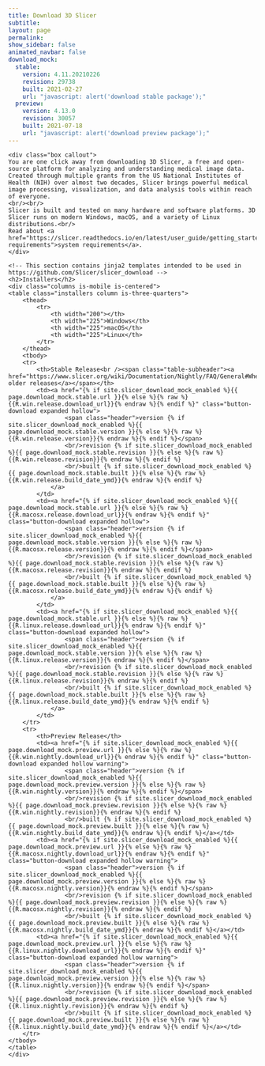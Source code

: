 ```yaml
---
title: Download 3D Slicer
subtitle:
layout: page
permalink:
show_sidebar: false
animated_navbar: false
download_mock:
  stable:
    version: 4.11.20210226
    revision: 29738
    built: 2021-02-27
    url: "javascript: alert('download stable package');"
  preview:
    version: 4.13.0
    revision: 30057
    built: 2021-07-18
    url: "javascript: alert('download preview package');"
---
```

<div class="download" markdown="0">


    <div class="box callout">
    You are one click away from downloading 3D Slicer, a free and open-source platform for analyzing and understanding medical image data.
    Created through multiple grants from the US National Institutes of Health (NIH) over almost two decades, Slicer brings powerful medical image processing, visualization, and data analysis tools within reach of everyone.
    <br/><br/>
    Slicer is built and tested on many hardware and software platforms. 3D Slicer runs on modern Windows, macOS, and a variety of Linux distributions.<br/>
    Read about <a href="https://slicer.readthedocs.io/en/latest/user_guide/getting_started.html#system-requirements">system requirements</a>.
    </div>

    <!-- This section contains jinja2 templates intended to be used in https://github.com/Slicer/slicer_download -->
    <h2>Installers</h2>
    <div class="columns is-mobile is-centered">
    <table class="installers column is-three-quarters">
        <thead>
            <tr>
                <th width="200"></th>
                <th width="225">Windows</th>
                <th width="225">macOS</th>
                <th width="225">Linux</th>
            </tr>
        </thead>
        <tbody>
        <tr>
            <th>Stable Release<br /><span class="table-subheader"><a href="https://www.slicer.org/wiki/Documentation/Nightly/FAQ/General#Where_can_I_download_Slicer.3F">access older releases</a></span></th>
            <td><a href="{% if site.slicer_download_mock_enabled %}{{ page.download_mock.stable.url }}{% else %}{% raw %}{{R.win.release.download_url}}{% endraw %}{% endif %}" class="button-download expanded hollow">
                    <span class="header">version {% if site.slicer_download_mock_enabled %}{{ page.download_mock.stable.version }}{% else %}{% raw %}{{R.win.release.version}}{% endraw %}{% endif %}</span>
                    <br/>revision {% if site.slicer_download_mock_enabled %}{{ page.download_mock.stable.revision }}{% else %}{% raw %}{{R.win.release.revision}}{% endraw %}{% endif %}
                    <br/>built {% if site.slicer_download_mock_enabled %}{{ page.download_mock.stable.built }}{% else %}{% raw %}{{R.win.release.build_date_ymd}}{% endraw %}{% endif %}
                </a>
            </td>
            <td><a href="{% if site.slicer_download_mock_enabled %}{{ page.download_mock.stable.url }}{% else %}{% raw %}{{R.macosx.release.download_url}}{% endraw %}{% endif %}" class="button-download expanded hollow">
                    <span class="header">version {% if site.slicer_download_mock_enabled %}{{ page.download_mock.stable.version }}{% else %}{% raw %}{{R.macosx.release.version}}{% endraw %}{% endif %}</span>
                    <br/>revision {% if site.slicer_download_mock_enabled %}{{ page.download_mock.stable.revision }}{% else %}{% raw %}{{R.macosx.release.revision}}{% endraw %}{% endif %}
                    <br/>built {% if site.slicer_download_mock_enabled %}{{ page.download_mock.stable.built }}{% else %}{% raw %}{{R.macosx.release.build_date_ymd}}{% endraw %}{% endif %}
                </a>
            </td>
            <td><a href="{% if site.slicer_download_mock_enabled %}{{ page.download_mock.stable.url }}{% else %}{% raw %}{{R.linux.release.download_url}}{% endraw %}{% endif %}" class="button-download expanded hollow">
                    <span class="header">version {% if site.slicer_download_mock_enabled %}{{ page.download_mock.stable.version }}{% else %}{% raw %}{{R.linux.release.version}}{% endraw %}{% endif %}</span>
                    <br/>revision {% if site.slicer_download_mock_enabled %}{{ page.download_mock.stable.revision }}{% else %}{% raw %}{{R.linux.release.revision}}{% endraw %}{% endif %}
                    <br/>built {% if site.slicer_download_mock_enabled %}{{ page.download_mock.stable.built }}{% else %}{% raw %}{{R.linux.release.build_date_ymd}}{% endraw %}{% endif %}
                </a>
            </td>
        </tr>
        <tr>
            <th>Preview Release</th>
            <td><a href="{% if site.slicer_download_mock_enabled %}{{ page.download_mock.preview.url }}{% else %}{% raw %}{{R.win.nightly.download_url}}{% endraw %}{% endif %}" class="button-download expanded hollow warning">
                    <span class="header">version {% if site.slicer_download_mock_enabled %}{{ page.download_mock.preview.version }}{% else %}{% raw %}{{R.win.nightly.version}}{% endraw %}{% endif %}</span>
                    <br/>revision {% if site.slicer_download_mock_enabled %}{{ page.download_mock.preview.revision }}{% else %}{% raw %}{{R.win.nightly.revision}}{% endraw %}{% endif %}
                    <br/>built {% if site.slicer_download_mock_enabled %}{{ page.download_mock.preview.built }}{% else %}{% raw %}{{R.win.nightly.build_date_ymd}}{% endraw %}{% endif %}</a></td>
            <td><a href="{% if site.slicer_download_mock_enabled %}{{ page.download_mock.preview.url }}{% else %}{% raw %}{{R.macosx.nightly.download_url}}{% endraw %}{% endif %}" class="button-download expanded hollow warning">
                    <span class="header">version {% if site.slicer_download_mock_enabled %}{{ page.download_mock.preview.version }}{% else %}{% raw %}{{R.macosx.nightly.version}}{% endraw %}{% endif %}</span>
                    <br/>revision {% if site.slicer_download_mock_enabled %}{{ page.download_mock.preview.revision }}{% else %}{% raw %}{{R.macosx.nightly.revision}}{% endraw %}{% endif %}
                    <br/>built {% if site.slicer_download_mock_enabled %}{{ page.download_mock.preview.built }}{% else %}{% raw %}{{R.macosx.nightly.build_date_ymd}}{% endraw %}{% endif %}</a></td>
            <td><a href="{% if site.slicer_download_mock_enabled %}{{ page.download_mock.preview.url }}{% else %}{% raw %}{{R.linux.nightly.download_url}}{% endraw %}{% endif %}" class="button-download expanded hollow warning">
                    <span class="header">version {% if site.slicer_download_mock_enabled %}{{ page.download_mock.preview.version }}{% else %}{% raw %}{{R.linux.nightly.version}}{% endraw %}{% endif %}</span>
                    <br/>revision {% if site.slicer_download_mock_enabled %}{{ page.download_mock.preview.revision }}{% else %}{% raw %}{{R.linux.nightly.revision}}{% endraw %}{% endif %}
                    <br/>built {% if site.slicer_download_mock_enabled %}{{ page.download_mock.preview.built }}{% else %}{% raw %}{{R.linux.nightly.build_date_ymd}}{% endraw %}{% endif %}</a></td>
        </tr>
    </tbody>
    </table>
    </div>
</div>
